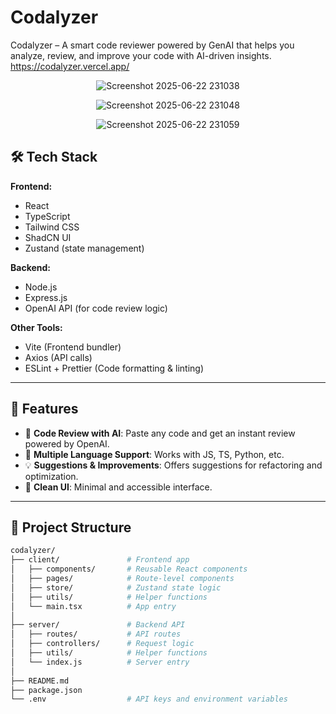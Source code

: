 # Codalyzer

Codalyzer – A smart code reviewer powered by GenAI that helps you analyze, review, and improve your code with AI-driven insights.
https://codalyzer.vercel.app/

<div align="center">
  
![Screenshot 2025-06-22 231038](https://github.com/user-attachments/assets/fa07a79c-5fa4-4fcc-8d44-fb34a3b860a7)

  
</div>

<div align="center">

  
![Screenshot 2025-06-22 231048](https://github.com/user-attachments/assets/a7d82529-12d9-4d08-a146-84e91967e157)

  
</div>
<div align="center">

  
![Screenshot 2025-06-22 231059](https://github.com/user-attachments/assets/7b0b3282-2e35-4a0b-b382-949eac611696)

  
</div>


## 🛠 Tech Stack

**Frontend:**
- React
- TypeScript
- Tailwind CSS
- ShadCN UI
- Zustand (state management)

**Backend:**
- Node.js
- Express.js
- OpenAI API (for code review logic)

**Other Tools:**
- Vite (Frontend bundler)
- Axios (API calls)
- ESLint + Prettier (Code formatting & linting)

---

## 🚀 Features

- 🔎 **Code Review with AI**: Paste any code and get an instant review powered by OpenAI.
- 📄 **Multiple Language Support**: Works with JS, TS, Python, etc.
- 💡 **Suggestions & Improvements**: Offers suggestions for refactoring and optimization.
- 🎨 **Clean UI**: Minimal and accessible interface.

---

## 📁 Project Structure

```bash
codalyzer/
├── client/               # Frontend app
│   ├── components/       # Reusable React components
│   ├── pages/            # Route-level components
│   ├── store/            # Zustand state logic
│   ├── utils/            # Helper functions
│   └── main.tsx          # App entry
│
├── server/               # Backend API
│   ├── routes/           # API routes
│   ├── controllers/      # Request logic
│   ├── utils/            # Helper functions
│   └── index.js          # Server entry
│
├── README.md
├── package.json
└── .env                  # API keys and environment variables
